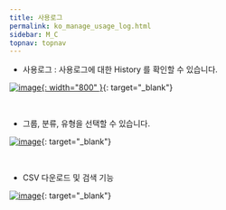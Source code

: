```yaml
---
title: 사용로그
permalink: ko_manage_usage_log.html
sidebar: M_C
topnav: topnav
---
```


- 사용로그 : 사용로그에 대한 History 를 확인할 수 있습니다.

 [![image](/docs/images/Manual/common/manage/usage_log/1.png){: width="800" }](/docs/images/Manual/common/manage/usage_log/1.png){: target="_blank"}

<br />

  - 그룹, 분류, 유형을 선택할 수 있습니다.
  
  [![image](/docs/images/Manual/common/manage/usage_log/2.png)](/docs/images/Manual/common/manage/usage_log/2.png){: target="_blank"}

<br />

  - CSV 다운로드 및 검색 기능

  [![image](/docs/images/Manual/common/manage/usage_log/3.png)](/docs/images/Manual/common/manage/usage_log/3.png){: target="_blank"}